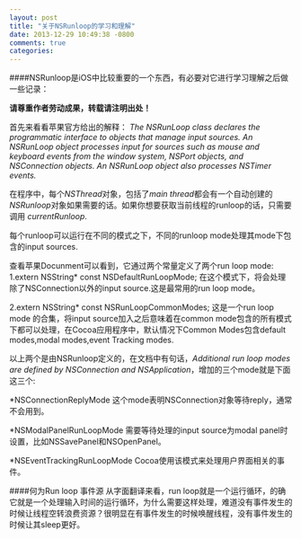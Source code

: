 ```yaml
---
layout: post
title: "关于NSRunloop的学习和理解"
date: 2013-12-29 10:49:38 -0800
comments: true
categories: 
---
```


####NSRunloop是iOS中比较重要的一个东西，有必要对它进行学习理解之后做一些记录：


<!-- more -->

**请尊重作者劳动成果，转载请注明出处！**

首先来看看苹果官方给出的解释：
*The NSRunLoop class declares the programmatic interface to objects that manage input sources. An NSRunLoop object processes input for sources such as mouse and keyboard events from the window system, NSPort objects, and NSConnection objects. An NSRunLoop object also processes NSTimer events.*

在程序中，每个*NSThread*对象，包括了*main thread*都会有一个自动创建的*NSRunloop*对象如果需要的话。如果你想要获取当前线程的runloop的话，只需要调用 *currentRunloop*.

每个runloop可以运行在不同的模式之下，不同的runloop mode处理其mode下包含的input sources.


查看苹果Docunment可以看到，它通过两个常量定义了两个run loop mode:
1.extern NSString* const NSDefaultRunLoopMode;
在这个模式下，将会处理除了NSConnection以外的input source.这是最常用的run loop mode。

2.extern NSString* const NSRunLoopCommonModes;
这是一个run loop mode 的合集，将input source加入之后意味着在common mode包含的所有模式下都可以处理，在Cocoa应用程序中，默认情况下Common Modes包含default modes,modal modes,event Tracking modes.

以上两个是由NSRunloop定义的，在文档中有句话，*Additional run loop modes are defined by NSConnection and NSApplication*，增加的三个mode就是下面这三个:

*NSConnectionReplyMode
这个mode表明NSConnection对象等待reply，通常不会用到。

*NSModalPanelRunLoopMode
需要等待处理的input source为modal panel时设置，比如NSSavePanel和NSOpenPanel。

*NSEventTrackingRunLoopMode
Cocoa使用该模式来处理用户界面相关的事件。

####何为Run loop 事件源
从字面翻译来看，run loop就是一个运行循环，的确它就是一个处理输入时间的运行循环，为什么需要这样处理，难道没有事件发生的时候让线程空转浪费资源？很明显在有事件发生的时候唤醒线程，没有事件发生的时候让其sleep更好。


